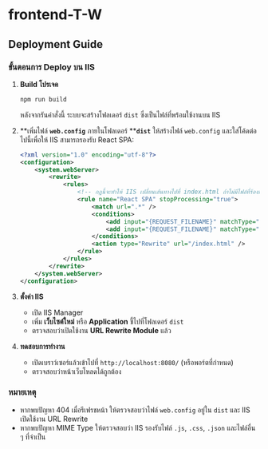 # frontend-T-W

## Deployment Guide

### ขั้นตอนการ Deploy บน IIS

1. **Build โปรเจค**

   ```sh
   npm run build
   ```

   หลังจากรันคำสั่งนี้ ระบบจะสร้างโฟลเดอร์ `dist` ซึ่งเป็นไฟล์ที่พร้อมใช้งานบน IIS

2. \*\*เพิ่มไฟล์ ****`web.config`**** ภายในโฟลเดอร์ \*\***`dist`**
   ให้สร้างไฟล์ `web.config` และใส่โค้ดต่อไปนี้เพื่อให้ IIS สามารถรองรับ React SPA:

   ```xml
   <?xml version="1.0" encoding="utf-8"?>
   <configuration>
       <system.webServer>
           <rewrite>
               <rules>
                   <!-- กฎนี้จะทำให้ IIS เปลี่ยนเส้นทางไปที่ index.html ถ้าไม่มีไฟล์ที่ร้องขอ -->
                   <rule name="React SPA" stopProcessing="true">
                       <match url=".*" />
                       <conditions>
                           <add input="{REQUEST_FILENAME}" matchType="IsFile" negate="true" />
                           <add input="{REQUEST_FILENAME}" matchType="IsDirectory" negate="true" />
                       </conditions>
                       <action type="Rewrite" url="/index.html" />
                   </rule>
               </rules>
           </rewrite>
       </system.webServer>
   </configuration>
   ```

3. **ตั้งค่า IIS**

   - เปิด IIS Manager
   - เพิ่ม **เว็บไซต์ใหม่** หรือ **Application** ชี้ไปที่โฟลเดอร์ `dist`
   - ตรวจสอบว่าเปิดใช้งาน **URL Rewrite Module** แล้ว

4. **ทดสอบการทำงาน**

   - เปิดเบราว์เซอร์แล้วเข้าไปที่ `http://localhost:8080/` (หรือพอร์ตที่กำหนด)
   - ตรวจสอบว่าหน้าเว็บโหลดได้ถูกต้อง

### หมายเหตุ

- หากพบปัญหา 404 เมื่อรีเฟรชหน้า ให้ตรวจสอบว่าไฟล์ `web.config` อยู่ใน `dist` และ IIS เปิดใช้งาน URL Rewrite
- หากพบปัญหา MIME Type ให้ตรวจสอบว่า IIS รองรับไฟล์ `.js`, `.css`, `.json` และไฟล์อื่น ๆ ที่จำเป็น



